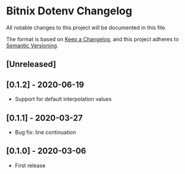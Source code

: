 # Bitnix Dotenv Changelog #

All notable changes to this project will be documented in this file.

The format is based on [Keep a Changelog](https://keepachangelog.com/en/1.0.0/),
and this project adheres to [Semantic Versioning](https://semver.org/spec/v2.0.0.html).

## [Unreleased]

## [0.1.2] - 2020-06-19
- Support for default interpolation values

## [0.1.1] - 2020-03-27
- Bug fix: line continuation

## [0.1.0] - 2020-03-06
- First release
